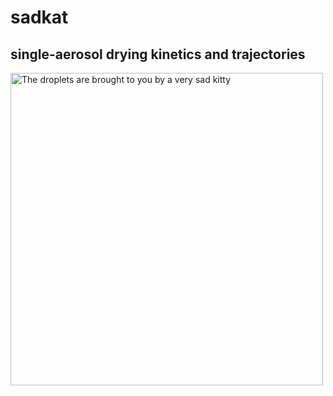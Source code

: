 # sadkat
## single-aerosol drying kinetics and trajectories

<img alt="The droplets are brought to you by a very sad kitty" src="https://thypix.com/wp-content/uploads/sad-cat-2.jpg" width="500" />
